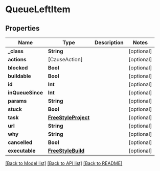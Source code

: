 # QueueLeftItem

## Properties
Name | Type | Description | Notes
------------ | ------------- | ------------- | -------------
**_class** | **String** |  | [optional] 
**actions** | [CauseAction] |  | [optional] 
**blocked** | **Bool** |  | [optional] 
**buildable** | **Bool** |  | [optional] 
**id** | **Int** |  | [optional] 
**inQueueSince** | **Int** |  | [optional] 
**params** | **String** |  | [optional] 
**stuck** | **Bool** |  | [optional] 
**task** | [**FreeStyleProject**](FreeStyleProject.md) |  | [optional] 
**url** | **String** |  | [optional] 
**why** | **String** |  | [optional] 
**cancelled** | **Bool** |  | [optional] 
**executable** | [**FreeStyleBuild**](FreeStyleBuild.md) |  | [optional] 

[[Back to Model list]](../README.md#documentation-for-models) [[Back to API list]](../README.md#documentation-for-api-endpoints) [[Back to README]](../README.md)


